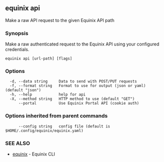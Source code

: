 ## equinix api

Make a raw API request to the given Equinix API path

### Synopsis

Make a raw authenticated request to the Equinix API using your configured credentials.

```
equinix api [url-path] [flags]
```

### Options

```
  -d, --data string     Data to send with POST/PUT requests
  -f, --format string   Format to use for output (json or yaml) (default "json")
  -h, --help            help for api
  -X, --method string   HTTP method to use (default "GET")
      --portal          Use Equinix Portal API (cookie auth)
```

### Options inherited from parent commands

```
      --config string   config file (default is $HOME/.config/equinix/equinix.yaml)
```

### SEE ALSO

* [equinix](equinix.md)	 - Equinix CLI

